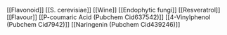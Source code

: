 [[Flavonoid]]
[[S. cerevisiae]]
[[Wine]]
[[Endophytic fungi]]
[[Resveratrol]]
[[Flavour]]
[[P-coumaric Acid (Pubchem Cid637542)]]
[[4-Vinylphenol (Pubchem Cid7942)]]
[[Naringenin (Pubchem Cid439246)]]
